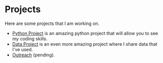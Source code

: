 # Projects

Here are some projects that I am working on. 

- [Python Project](./python_project/python_project.ipynb) is an amazing python project that will allow you to see my coding skills.
- [Data Project](./data_project/index.md) is an even more amazing project where I share data that I've used.
- [Outreach](./outreach/index.md) (pending).
